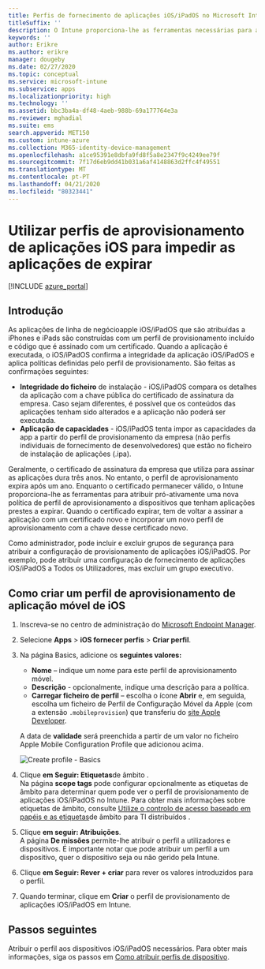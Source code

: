 ```yaml
---
title: Perfis de fornecimento de aplicações iOS/iPadOS no Microsoft Intune
titleSuffix: ''
description: O Intune proporciona-lhe as ferramentas necessárias para atribuir proativamente um novo perfil de aprovisionamento a dispositivos que tenham aplicações prestes a expirar.
keywords: ''
author: Erikre
ms.author: erikre
manager: dougeby
ms.date: 02/27/2020
ms.topic: conceptual
ms.service: microsoft-intune
ms.subservice: apps
ms.localizationpriority: high
ms.technology: ''
ms.assetid: bbc3ba4a-df48-4aeb-988b-69a177764e3a
ms.reviewer: mghadial
ms.suite: ems
search.appverid: MET150
ms.custom: intune-azure
ms.collection: M365-identity-device-management
ms.openlocfilehash: a1ce95391e8dbfa9fd8f5a8e2347f9c4249ee79f
ms.sourcegitcommit: 7f17d6eb9dd41b031a6af4148863d2ffc4f49551
ms.translationtype: MT
ms.contentlocale: pt-PT
ms.lasthandoff: 04/21/2020
ms.locfileid: "80323441"
---
```

# <a name="use-ios-app-provisioning-profiles-to-prevent-your-apps-from-expiring"></a>Utilizar perfis de aprovisionamento de aplicações iOS para impedir as aplicações de expirar

[!INCLUDE [azure_portal](../includes/azure_portal.md)]

## <a name="introduction"></a>Introdução

As aplicações de linha de negócioapple iOS/iPadOS que são atribuídas a iPhones e iPads são construídas com um perfil de provisionamento incluído e código que é assinado com um certificado. Quando a aplicação é executada, o iOS/iPadOS confirma a integridade da aplicação iOS/iPadOS e aplica políticas definidas pelo perfil de provisionamento. São feitas as confirmações seguintes:

- **Integridade do ficheiro** de instalação - iOS/iPadOS compara os detalhes da aplicação com a chave pública do certificado de assinatura da empresa. Caso sejam diferentes, é possível que os conteúdos das aplicações tenham sido alterados e a aplicação não poderá ser executada.
- **Aplicação de capacidades** - iOS/iPadOS tenta impor as capacidades da app a partir do perfil de provisionamento da empresa (não perfis individuais de fornecimento de desenvolvedores) que estão no ficheiro de instalação de aplicações (.ipa).


Geralmente, o certificado de assinatura da empresa que utiliza para assinar as aplicações dura três anos. No entanto, o perfil de aprovisionamento expira após um ano. Enquanto o certificado permanecer válido, o Intune proporciona-lhe as ferramentas para atribuir pró-ativamente uma nova política de perfil de aprovisionamento a dispositivos que tenham aplicações prestes a expirar.
Quando o certificado expirar, tem de voltar a assinar a aplicação com um certificado novo e incorporar um novo perfil de aprovisionamento com a chave desse certificado novo.

Como administrador, pode incluir e excluir grupos de segurança para atribuir a configuração de provisionamento de aplicações iOS/iPadOS. Por exemplo, pode atribuir uma configuração de fornecimento de aplicações iOS/iPadOS a Todos os Utilizadores, mas excluir um grupo executivo.

## <a name="how-to-create-an-ios-mobile-app-provisioning-profile"></a>Como criar um perfil de aprovisionamento de aplicação móvel de iOS

1. Inscreva-se no centro de administração do [Microsoft Endpoint Manager](https://go.microsoft.com/fwlink/?linkid=2109431).
2. Selecione **Apps** > **iOS fornecer perfis** > **Criar perfil**.
3. Na página Basics, adicione os **seguintes valores:**
    - **Nome** – indique um nome para este perfil de aprovisionamento móvel.
    - **Descrição** - opcionalmente, indique uma descrição para a política.
    - **Carregar ficheiro de perfil** – escolha o ícone **Abrir** e, em seguida, escolha um ficheiro de Perfil de Configuração Móvel da Apple (com a extensão `.mobileprovision`) que transferiu do [site Apple Developer](https://developer.apple.com/).

   A data de **validade** será preenchida a partir de um valor no ficheiro Apple Mobile Configuration Profile que adicionou acima.<br>

   <img alt="Create profile - Basics" src="./media/app-provisioning-profile-ios/app-provisioning-profile-ios-01.png">

4. Clique **em Seguir: Etiquetas**de âmbito .<br>
   Na página **scope tags** pode configurar opcionalmente as etiquetas de âmbito para determinar quem pode ver o perfil de provisionamento de aplicações iOS/iPadOS no Intune. Para obter mais informações sobre etiquetas de âmbito, consulte [Utilize o controlo de acesso baseado em papéis e as etiquetas](../fundamentals/scope-tags.md)de âmbito para TI distribuídos .
5. Clique **em seguir: Atribuições**.<br>
   A página **De missões** permite-lhe atribuir o perfil a utilizadores e dispositivos. É importante notar que pode atribuir um perfil a um dispositivo, quer o dispositivo seja ou não gerido pela Intune.
6. Clique **em Seguir: Rever + criar** para rever os valores introduzidos para o perfil.
7. Quando terminar, clique em **Criar** o perfil de provisionamento de aplicações iOS/iPadOS em Intune. 

## <a name="next-steps"></a>Passos seguintes

Atribuir o perfil aos dispositivos iOS/iPadOS necessários. Para obter mais informações, siga os passos em [Como atribuir perfis de dispositivo](../configuration/device-profile-assign.md).
